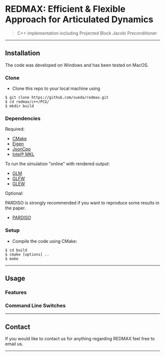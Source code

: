 # REDMAX: Efficient & Flexible Approach for Articulated Dynamics

> C++ implementation including Projected Block Jacobi Preconditioner
---
## Installation

The code was developed on Windows and has been tested on MacOS.

### Clone

- Clone this repo to your local machine using 
```shell
$ git clone https://github.com/sueda/redmax.git
$ cd redmax/c++/PCG/
$ mkdir build
```

### Dependencies

Required:

* [CMake](https://cmake.org/ "CMake")
* [Eigen](http://eigen.tuxfamily.org/index.php?title=Main_Page "Eigen")
* [JsonCpp](https://github.com/open-source-parsers/jsoncpp "JsonCpp")
* [Intel® MKL](https://software.intel.com/en-us/mkl "MKL")

To run the simulation "online" with rendered output:

* [GLM](https://glm.g-truc.net/0.9.9/index.html "GLM")
* [GLFW](http://www.glfw.org/ "GLFW")
* [GLEW](http://glew.sourceforge.net/ "GLEW")

Optional:

PARDISO is strongly recommended if you want to reproduce some results in the paper.

* [PARDISO](https://www.pardiso-project.org/ "PARDISO")

### Setup

- Compile the code using CMake:

```shell
$ cd build
$ cmake [options] ..
$ make
```
---
## Usage

### Features
### Command Line Switches

---

## Contact

If you would like to contact us for anything regarding REDMAX feel free to email us. 

---
